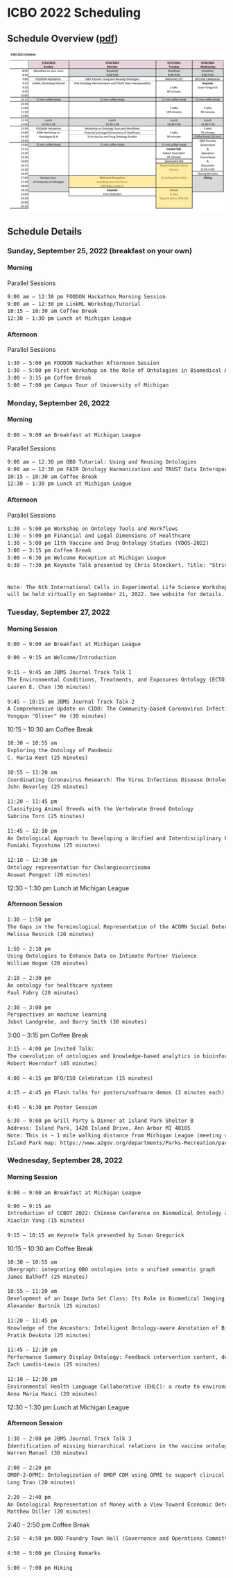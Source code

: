# ICBO 2022 Scheduling  
## Schedule Overview ([pdf](ICBO-2022-Scheduling.pdf))  
![icbo-schedule](icbo-schedule.png)


## Schedule Details

### Sunday, September 25, 2022 (breakfast on your own)  
#### Morning   
Parallel Sessions 
```txt
9:00 am – 12:30 pm FOODON Hackathon Morning Session
9:00 am – 12:30 pm LinkML Workshop/Tutorial
10:15 – 10:30 am Coffee Break
12:30 – 1:30 pm Lunch at Michigan League  
```
#### Afternoon
Parallel Sessions
```txt
1:30 – 5:00 pm FOODON Hackathon Afternoon Session
1:30 – 5:00 pm First Workshop on the Role of Ontologies in Biomedical AI (ROBI)
3:00 – 3:15 pm Coffee Break
5:00 – 7:00 pm Campus Tour of University of Michigan   
```

### Monday, September 26, 2022
#### Morning
```txt
8:00 – 9:00 am Breakfast at Michigan League  
```
Parallel Sessions
```txt
9:00 am – 12:30 pm OBO Tutorial: Using and Reusing Ontologies
9:00 am – 12:30 pm FAIR Ontology Harmonization and TRUST Data Interoperability (FOHTI)
10:15 – 10:30 am Coffee Break
12:30 – 1:30 pm Lunch at Michigan League  
```
#### Afternoon
Parallel Sessions
```txt
1:30 – 5:00 pm Workshop on Ontology Tools and Workflows
1:30 – 5:00 pm Financial and Legal Dimensions of Healthcare
1:30 – 5:00 pm 11th Vaccine and Drug Ontology Studies (VDOS-2022)
3:00 – 3:15 pm Coffee Break
5:00 – 6:30 pm Welcome Reception at Michigan League
6:30 – 7:30 pm Keynote Talk presented by Chris Stoeckert. Title: "Striving for semantic harmony across datasets, communities, and real-world data". 


Note: The 6th International Cells in Experimental Life Science Workshop, CELLS 2022, 
will be held virtually on September 21, 2022. See website for details.
```

### Tuesday, September 27, 2022
#### Morning Session
```txt
8:00 – 9:00 am Breakfast at Michigan League
```
```txt
9:00 – 9:15 am Welcome/Introduction

9:15 – 9:45 am JBMS Journal Track Talk 1 
The Environmental Conditions, Treatments, and Exposures Ontology (ECTO): Connecting Toxicology and Exposure to Human Health and Beyond
Lauren E. Chan (30 minutes)

9:45 – 10:15 am JBMS Journal Track Talk 2 
A Comprehensive Update on CIDO: The Community-based Coronavirus Infectious Disease Ontology
Yongqun "Oliver" He (30 minutes)

```
10:15 – 10:30 am Coffee Break
```txt
10:30 – 10:55 am  
Exploring the Ontology of Pandemic
C. Maria Keet (25 minutes)

10:55 – 11:20 am 
Coordinating Coronavirus Research: The Virus Infectious Disease Ontology
John Beverley (25 minutes)

11:20 – 11:45 pm 
Classifying Animal Breeds with the Vertebrate Breed Ontology 
Sabrina Toro (25 minutes)

11:45 – 12:10 pm 
An Ontological Approach to Developing a Unified and Interdisciplinary Framework for Aging 
Fumiaki Toyoshima (25 minutes)

12:10 – 12:30 pm 
Ontology representation for Cholangiocarcinoma 
Anuwat Pengput (20 minutes)
```
12:30 – 1:30 pm Lunch at Michigan League  


#### Afternoon Session
```txt
1:30 – 1:50 pm 
The Gaps in the Terminological Representation of the ACORN Social Determinants of Health Survey
Melissa Resnick (20 minutes)

1:50 – 2:10 pm 
Using Ontologies to Enhance Data on Intimate Partner Violence
William Hogan (20 minutes)

2:10 – 2:30 pm 
An ontology for healthcare systems
Paul Fabry (20 minutes)

2:30 – 3:00 pm 
Perspectives on machine learning
Jobst Landgrebe, and Barry Smith (30 minutes) 
```
3:00 – 3:15 pm Coffee Break
```txt
3:15 – 4:00 pm Invited Talk: 
The coevolution of ontologies and knowledge-based analytics in bioinformatics
Robert Hoerndorf (45 minutes) 

4:00 – 4:15 pm BFO/ISO Celebration (15 minutes)

4:15 – 4:45 pm Flash talks for posters/software demos (2 minutes each)

4:45 – 6:30 pm Poster Session
```
```txt
6:30 – 9:00 pm Grill Party & Dinner at Island Park Shelter B       
Address: Island Park, 1420 Island Drive, Ann Arbor MI 48105   
Note: This is ~ 1 mile walking distance from Michigan League (meeting venue)    
Island Park map: https://www.a2gov.org/departments/Parks-Recreation/park-rental/Documents/island%20park%20rec1%202022.pdf   
```

### Wednesday, September 28, 2022
#### Morning Session
```txt
8:00 – 9:00 am Breakfast at Michigan League
```
```txt
9:00 – 9:15 am 
Introduction of CCBOT 2022: Chinese Conference on Biomedical Ontology and Terminology   
Xiaolin Yang (15 minutes)

9:15 – 10:15 am Keynote Talk presented by Susan Gregurick
```
10:15 – 10:30 am Coffee Break
```txt
10:30 – 10:55 am 
Ubergraph: integrating OBO ontologies into a unified semantic graph
James Balhoff (25 minutes)

10:55 – 11:20 am 
Development of an Image Data Set Class: Its Role in Biomedical Imaging and Neuroimaging Research
Alexander Bartnik (25 minutes)

11:20 – 11:45 pm 
Knowledge of the Ancestors: Intelligent Ontology-aware Annotation of Biological Literature using Semantic Similarity
Pratik Devkota (25 minutes)

11:45 – 12:10 pm 
Performance Summary Display Ontology: Feedback intervention content, delivery, and interpreted information 
Zach Landis-Lewis (25 minutes)

12:10 – 12:30 pm 
Environmental Health Language Collaborative (EHLC): a route to environmental health science data harmonization
Anna Maria Masci (20 minutes)
```
12:30 – 1:30 pm Lunch at Michigan League   


#### Afternoon Session
```txt
1:30 – 2:00 pm JBMS Journal Track Talk 3 
Identification of missing hierarchical relations in the vaccine ontology using acquired term pairs 
Warren Manuel (30 minutes)

2:00 – 2:20 pm 
OMOP-2-OPMI: Ontologization of OMOP CDM using OPMI to support clinical data interoperability and analysis 
Long Tran (20 minutes)

2:20 – 2:40 pm 
An Ontological Representation of Money with a View Toward Economic Determinants of Health. 
Matthew Diller (20 minutes)
```
2:40 – 2:50 pm Coffee Break
```txt
2:50 – 4:50 pm OBO Foundry Town Hall (Governance and Operations Committees)

4:50 – 5:00 pm Closing Remarks

5:00 – 7:00 pm Hiking
```
